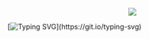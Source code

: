 <!-- ## Hi there 👋
<p align="center">
<img src="https://capsule-render.vercel.app/api?type=waving&color=timeGradient&height=300&&section=header&text={TITLE}&fontSize=90&fontAlign=50&fontAlignY=30&desc={SUB_TITLE}&descAlign=50&descSize=30&descAlignY=60&animation=twinkling" />
</p>
-->


<p align="center">
<img src="https://capsule-render.vercel.app/api?type=waving&height=240&color=gradient&text=Hi👋%20%20I%20am%20Suky&textBg=false&fontAlignY=38&animation=scaleIn&rotate=0&reversal=false" />
</p>

[![Typing SVG](https://readme-typing-svg.demolab.com?font=Lucida+Handwriting&weight=900&size=24&duration=4999&pause=1000&color=E54FF7&center=true&width=1100&lines=Welcome+to+my+GitHub+profile+page!)](https://git.io/typing-svg)

<!--
**Suky-ye/Suky-ye** is a ✨ _special_ ✨ repository because its `README.md` (this file) appears on your GitHub profile.

Here are some ideas to get you started:

- 🔭 I’m currently working on ...
- 🌱 I’m currently learning ...
- 👯 I’m looking to collaborate on ...
- 🤔 I’m looking for help with ...
- 💬 Ask me about ...
- 📫 How to reach me: ...
- 😄 Pronouns: ...
- ⚡ Fun fact: ...
-->
